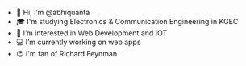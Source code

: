 - 👋 Hi, I’m @abhiquanta
- 🎓 I'm studying Electronics & Communication Engineering in KGEC
- 👀 I’m interested in Web Development and IOT
- 💻 I’m currently working on web apps
- 😍 I'm fan of Richard Feynman

<!---
abhiquanta/abhiquanta is a ✨ special ✨ repository because its `README.md` (this file) appears on your GitHub profile.
You can click the Preview link to take a look at your changes.
--->
